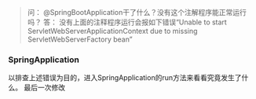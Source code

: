 > 问： @SpringBootApplication干了什么？没有这个注解程序能正常运行吗？
> 答： 没有上面的注释程序运行会报如下错误“Unable to start ServletWebServerApplicationContext due to missing ServletWebServerFactory bean”

### SpringApplication

以排查上述错误为目的，进入SpringApplication的run方法来看看究竟发生了什么。
最后一次修改
